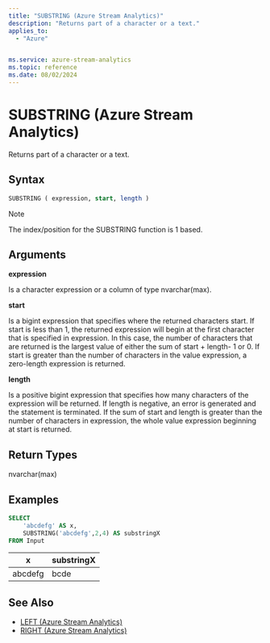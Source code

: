 ```yaml
---
title: "SUBSTRING (Azure Stream Analytics)"
description: "Returns part of a character or a text."
applies_to:
  - "Azure"


ms.service: azure-stream-analytics
ms.topic: reference
ms.date: 08/02/2024
---
```


# SUBSTRING (Azure Stream Analytics)

Returns part of a character or a text.

## Syntax

```SQL
SUBSTRING ( expression, start, length )
```

> [!NOTE]
> The index/position for the SUBSTRING function is 1 based.

## Arguments

**expression**

Is a character expression or a column of type nvarchar(max).

**start**

Is a bigint expression that specifies where the returned characters start. If start is less than 1, the returned expression will begin at the first character that is specified in expression. In this case, the number of characters that are returned is the largest value of either the sum of start + length- 1 or 0. If start is greater than the number of characters in the value expression, a zero-length expression is returned.

**length**

Is a positive bigint expression that specifies how many characters of the expression will be returned. If length is negative, an error is generated and the statement is terminated. If the sum of start and length is greater than the number of characters in expression, the whole value expression beginning at start is returned.

## Return Types

nvarchar(max)

## Examples

```SQL
SELECT
    'abcdefg' AS x,
    SUBSTRING('abcdefg',2,4) AS substringX
FROM Input
```

|x|substringX|
|-|-|
|abcdefg|bcde|

## See Also

- [LEFT (Azure Stream Analytics)](left-azure-stream-analytics.md)
- [RIGHT (Azure Stream Analytics)](right-azure-stream-analytics.md)
